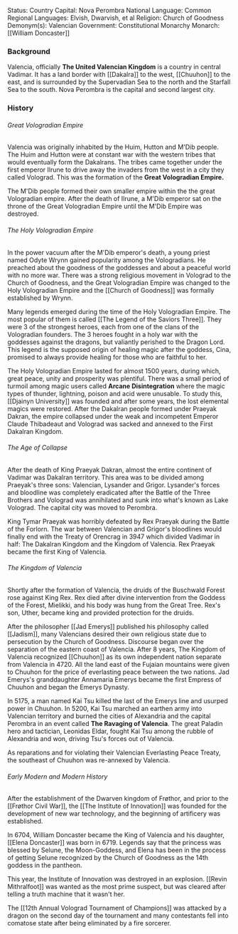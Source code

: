 Status: Country
Capital: Nova Perombra
National Language: Common
Regional Languages: Elvish, Dwarvish, et al
Religion: Church of Goodness
Demonym(s): Valencian
Government: Constitutional Monarchy
Monarch: [[William Doncaster]]
### Background
Valencia, officially **The United Valencian Kingdom** is a country in central Vadimar. It has a land border with [[Dakalra]] to the west, [[Chuuhon]] to the east, and is surrounded by the Supervadian Sea to the north and the Starfall Sea to the south. Nova Perombra is the capital and second largest city.

### History
###### Great Vologradian Empire
Valencia was originally inhabited by the Huim, Hutton and M'Dib people. The Huim and Hutton were at constant war with the western tribes that would eventually form the Dakalrans. The tribes came together under the first emperor Ilrune to drive away the invaders from the west in a city they called Volograd. This was the formation of the **Great Vologradian Empire.**

The M'Dib people formed their own smaller empire within the the great Vologradian empire. After the death of Ilrune, a M'Dib emperor sat on the throne of the Great Vologradian Empire until the M'Dib Empire was destroyed. 

###### The Holy Vologradian Empire
In the power vacuum after the M'Dib emperor's death, a young priest named Odyte Wrynn gained popularity among the Vologradians. He preached about the goodness of the goddesses and about a peaceful world with no more war. There was a strong religious movement in Volograd to the Church of Goodness, and the Great Vologradian Empire was changed to the Holy Vologradian Empire and the [[Church of Goodness]] was formally established by Wrynn.

Many legends emerged during the time of the Holy Vologradian Empire. The most popular of them is called [[The Legend of the Saviors Three]]. They were 3 of the strongest heroes, each from one of the clans of the Vologradian founders. The 3 heroes fought in a holy war with the goddesses against the dragons, but valiantly perished to the Dragon Lord. This legend is the supposed origin of healing magic after the goddess, Cina, promised to always provide healing for those who are faithful to her.

The Holy Vologradian Empire lasted for almost 1500 years, during which, great peace, unity and prosperity was plentiful. There was a small period of turmoil among magic users called **Arcane Disintegration** where the magic types of thunder, lightning, poison and acid were unusable. To study this, [[Djainyn University]] was founded and after some years, the lost elemental magics were restored. After the Dakalran people formed under Praeyak Dakran, the empire collapsed under the weak and incompetent Emperor Claude Thibadeaut and Volograd was sacked and annexed to the First Dakalran Kingdom.
###### The Age of Collapse
After the death of King Praeyak Dakran, almost the entire continent of Vadimar was Dakalran territory. This area was to be divided among Praeyak's three sons: Valencian, Lysander and Grigor. Lysander's forces and bloodline was completely eradicated after the Battle of the Three Brothers and Volograd was annihilated and sunk into what's known as Lake Volograd. The capital city was moved to Perombra.

King Tymar Praeyak was horribly defeated by Rex Praeyak during the Battle of the Forlorn. The war between Valencian and Grigor's bloodlines would finally end with the Treaty of Orencrag in 3947 which divided Vadimar in half: The Dakalran Kingdom and the Kingdom of Valencia. Rex Praeyak became the first King of Valencia.
###### The Kingdom of Valencia
Shortly after the formation of Valencia, the druids of the Buschwald Forest rose against King Rex. Rex died after divine intervention from the Goddess of the Forest, Mielikki, and his body was hung from the Great Tree. Rex's son, Uther, became king and provided protection for the druids.

After the philosopher [[Jad Emerys]] published his philosophy called [[Jadism]], many Valencians desired their own religious state due to persecution by the Church of Goodness. Discourse began over the separation of the eastern coast of Valencia. After 8 years, The Kingdom of Valencia recognized [[Chuuhon]] as its own independent nation separate from Valencia in 4720. All the land east of the Fujaian mountains were given to Chuuhon for the price of everlasting peace between the two nations. Jad Emerys's granddaughter Annamaria Emerys became the first Empress of Chuuhon and began the Emerys Dynasty.

In 5175, a man named Kai Tsu killed the last of the Emerys line and usurped power in Chuuhon. In 5200, Kai Tsu marched an earthen army into Valencian territory and burned the cities of Alexandria and the capital Perombra in an event called **The Ravaging of Valencia**. The great Paladin hero and tactician, Leonidas Eldar, fought Kai Tsu among the rubble of Alexandria and won, driving Tsu's forces out of Valencia.

As reparations and for violating their Valencian Everlasting Peace Treaty, the southeast of Chuuhon was re-annexed by Valencia. 
###### Early Modern and Modern History
After the establishment of the Dwarven kingdom of Frøthor, and prior to the [[Frøthor Civil War]], the [[The Institute of Innovation]] was founded for the development of new war technology, and the beginning of artificery was established.

In 6704, William Doncaster became the King of Valencia and his daughter, [[Elena Doncaster]] was born in 6719. Legends say that the princess was blessed by Selune, the Moon-Goddess, and Elena has been in the process of getting Selune recognized by the Church of Goodness as the 14th goddess in the pantheon.

This year, the Institute of Innovation was destroyed in an explosion. [[Revin Mithralfoot]] was wanted as the most prime suspect, but was cleared after telling a truth machine that it wasn't her.

The [[12th Annual Volograd Tournament of Champions]] was attacked by a dragon on the second day of the tournament and many contestants fell into comatose state after being eliminated by a fire sorcerer.